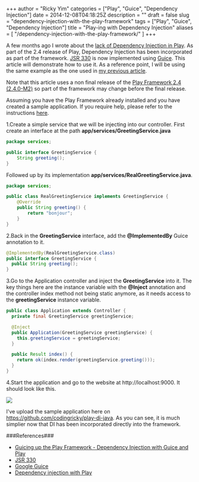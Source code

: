 +++
author = "Ricky Yim"
categories = ["Play", "Guice", "Dependency Injection"]
date = 2014-12-08T04:18:25Z
description = ""
draft = false
slug = "dependency-injection-with-the-play-framework"
tags = ["Play", "Guice", "Dependency Injection"]
title = "Play-ing with Dependency Injection"
aliases = [
    "/dependency-injection-with-the-play-framework/"
]
+++

A few months ago I wrote about the [lack of Dependency Injection in Play](http://codingricky.com/guicing-up-the-play-framework-dependency-injection-with-guice-and-play/). As part of the 2.4 release of Play, Dependency Injection has been incorporated as part of the framework. [JSR 330](https://jcp.org/aboutJava/communityprocess/final/jsr330/) is now implemented using [Guice](https://github.com/google/guice). This article will demonstrate how to use it. As a reference point, I will be using the same example as the one used in [my previous article](http://codingricky.com/guicing-up-the-play-framework-dependency-injection-with-guice-and-play/).

Note that this article uses a non final release of the [Play Framework 2.4 (2.4.0-M2)](https://github.com/playframework/playframework/releases/tag/2.4.0-M2) so part of the framework may change before the final release.

Assuming you have the Play Framework already installed and you have created a sample application. If you require help, please refer to the instructions [here](https://www.playframework.com/documentation/2.4.x/NewApplication).

1.Create a simple service that we will be injecting into our controller. First create an interface at the path **app/services/GreetingService.java**

```java
package services;

public interface GreetingService {  
    String greeting();
}
```

Followed up by its implementation **app/services/RealGreetingService.java**.

```java
package services;

public class RealGreetingService implements GreetingService {  
    @Override
    public String greeting() {
        return "bonjour";
    }
}
```

2.Back in the **GreetingService** interface, add the **@ImplementedBy** Guice annotation to it.

```java
@ImplementedBy(RealGreetingService.class)
public interface GreetingService {
  public String greeting();
}
```

3.Go to the Application controller and inject the **GreetingService** into it. The key things here are the instance variable with the **@Inject** annotation and the controller index method not being static anymore, as it needs access to the **greetingService** instance variable.

```java
public class Application extends Controller {
  private final GreetingService greetingService;

  @Inject
  public Application(GreetingService greetingService) {
    this.greetingService = greetingService;
  }

  public Result index() {
    return ok(index.render(greetingService.greeting()));
  }
}
```

4.Start the application and go to the website at http://localhost:9000. It should look like this.

![](/content/images/2014/12/bonjour-1.jpg)

I've upload the sample application here on https://github.com/codingricky/play-di-java. As you can see, it is much simplier now that DI has been incorporated directly into the framework. 

###References###
* [Guicing up the Play Framework - Dependency Injection with Guice and Play](http://codingricky.com/guicing-up-the-play-framework-dependency-injection-with-guice-and-play/)
* [JSR 330](https://jcp.org/aboutJava/communityprocess/final/jsr330/)
* [Google Guice](https://github.com/google/guice)
* [Dependency injection with Play](https://www.playframework.com/documentation/2.4.0-M2/JavaDependencyInjection)

